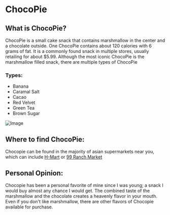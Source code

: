 # ChocoPie
## What is ChocoPie?
ChocoPie is a small cake snack that contains marshmallow in the center and a chocolate outside. One ChocoPie contains about 120 calories with 6 grams of fat. It is a commonly found snack in multiple stores, usually retailing for about $5.99. Although the most iconic ChocoPie is the marshmallow filled snack, there are multiple types of ChocoPie
### Types:
 - Banana 
 - Caramal Salt
 - Cacao
 - Red Velvet
 - Green Tea
 - Brown Sugar

![Image](https://upload.wikimedia.org/wikipedia/commons/thumb/c/c2/ORION_-_Choco_Pie.jpg/800px-ORION_-_Choco_Pie.jpg?20210905074229)
## Where to find ChocoPie:
Chocopie can be found in the majority of asian supermarkets near you, which can include [H-Mart](https://www.hmart.com/) or [99 Ranch Market](https://www.99ranch.com/)

## Personal Opinion:
Chocopie has been a personal favorite of mine since I was young; a snack I would buy almost any chance I would get. The combined taste of the marshmallow and the chocolate creates a heavenly flavor in your mouth. Even if you don't like marshmallow, there are other flavors of Chocopie available for purchase. 
